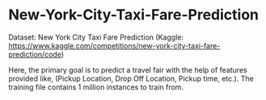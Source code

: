 # New-York-City-Taxi-Fare-Prediction

Dataset: New York City Taxi Fare Prediction (Kaggle: https://www.kaggle.com/competitions/new-york-city-taxi-fare-prediction/code)


Here, the primary goal is to predict a travel fair with the help of features provided like, (Pickup Location, Drop Off Location, Pickup time, etc.). The training file contains 1 million instances to train from.
